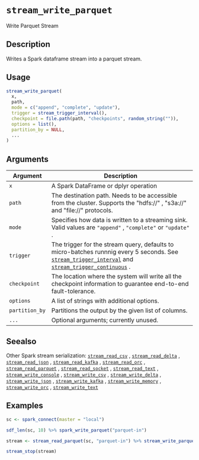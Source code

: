 # `stream_write_parquet`

Write Parquet Stream


## Description

Writes a Spark dataframe stream into a parquet stream.


## Usage

```r
stream_write_parquet(
  x,
  path,
  mode = c("append", "complete", "update"),
  trigger = stream_trigger_interval(),
  checkpoint = file.path(path, "checkpoints", random_string("")),
  options = list(),
  partition_by = NULL,
  ...
)
```


## Arguments

Argument      |Description
------------- |----------------
`x`     |     A Spark DataFrame or dplyr operation
`path`     |     The destination path. Needs to be accessible from the cluster. Supports the "hdfs://" , "s3a://" and "file://" protocols.
`mode`     |     Specifies how data is written to a streaming sink. Valid values are `"append"` , `"complete"` or `"update"` .
`trigger`     |     The trigger for the stream query, defaults to micro-batches runnnig every 5 seconds. See [`stream_trigger_interval`](#streamtriggerinterval) and [`stream_trigger_continuous`](#streamtriggercontinuous) .
`checkpoint`     |     The location where the system will write all the checkpoint information to guarantee end-to-end fault-tolerance.
`options`     |     A list of strings with additional options.
`partition_by`     |     Partitions the output by the given list of columns.
`...`     |     Optional arguments; currently unused.


## Seealso

Other Spark stream serialization:
 [`stream_read_csv`](#streamreadcsv) ,
 [`stream_read_delta`](#streamreaddelta) ,
 [`stream_read_json`](#streamreadjson) ,
 [`stream_read_kafka`](#streamreadkafka) ,
 [`stream_read_orc`](#streamreadorc) ,
 [`stream_read_parquet`](#streamreadparquet) ,
 [`stream_read_socket`](#streamreadsocket) ,
 [`stream_read_text`](#streamreadtext) ,
 [`stream_write_console`](#streamwriteconsole) ,
 [`stream_write_csv`](#streamwritecsv) ,
 [`stream_write_delta`](#streamwritedelta) ,
 [`stream_write_json`](#streamwritejson) ,
 [`stream_write_kafka`](#streamwritekafka) ,
 [`stream_write_memory`](#streamwritememory) ,
 [`stream_write_orc`](#streamwriteorc) ,
 [`stream_write_text`](#streamwritetext)


## Examples

```r
sc <- spark_connect(master = "local")

sdf_len(sc, 10) %>% spark_write_parquet("parquet-in")

stream <- stream_read_parquet(sc, "parquet-in") %>% stream_write_parquet("parquet-out")

stream_stop(stream)
```


